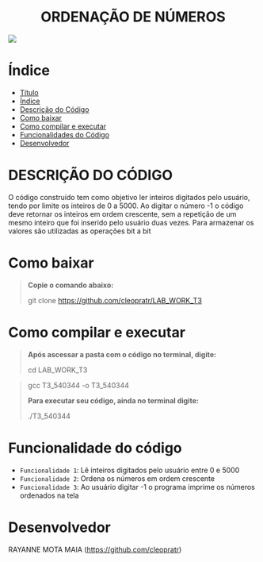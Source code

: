 # <h1 align="center"> ORDENAÇÃO DE NÚMEROS </h1>
<img src="http://img.shields.io/static/v1?label=STATUS&message=FINALIZADO&color=GREEN&style=for-the-badge"/>
</p>


# Índice 

* [Título](https://github.com/cleopratr/LAB_WORK_T3/edit/main/README.md#-ordena%C3%A7%C3%A3o-de-n%C3%BAmeros-)
* [Índice](#índice)
* [Descrição do Código](https://github.com/cleopratr/LAB_WORK_T3/edit/main/README.md#-descri%C3%A7%C3%A3o-do-c%C3%B3digo-)
* [Como baixar](https://github.com/cleopratr/LAB_WORK_T3/edit/main/README.md#como-baixar)
* [Como compilar e executar](https://github.com/cleopratr/LAB_WORK_T3/edit/main/README.md#como-compilar-e-executar)
* [Funcionalidades do Código](https://github.com/cleopratr/LAB_WORK_T3/edit/main/README.md#funcionalidade-do-c%C3%B3digo)
* [Desenvolvedor](https://github.com/cleopratr/LAB_WORK_T3/edit/main/README.md#desenvolvedor)

<h1 align=> DESCRIÇÃO DO CÓDIGO </h1>

O código construído tem como objetivo ler inteiros digitados pelo usuário, tendo por limite os inteiros de 0 a 5000. Ao digitar o número -1 o código deve retornar os inteiros em ordem crescente, sem a repetição de um mesmo inteiro que foi inserido pelo usuário duas vezes. Para armazenar os valores são utilizadas as operações bit a bit

# Como baixar 

> **Copie o comando abaixo:**
> 
> git clone https://github.com/cleopratr/LAB_WORK_T3

# Como compilar e executar

> **Após ascessar a pasta com o código no terminal, digite:**
> 
> cd LAB_WORK_T3 

> gcc T3_540344 -o T3_540344
> 
> **Para executar seu código, ainda no terminal digite:** 
> 
> ./T3_540344

# Funcionalidade do código

- `Funcionalidade 1`: Lê inteiros digitados pelo usuário entre 0 e 5000
- `Funcionalidade 2`: Ordena os números em ordem crescente
- `Funcionalidade 3`: Ao usuário digitar -1 o programa imprime os números ordenados na tela

# Desenvolvedor
RAYANNE MOTA MAIA (https://github.com/cleopratr)
